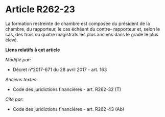 # Article R262-23

La formation restreinte de chambre est composée du président de la chambre, du rapporteur, le cas échéant du contre-
rapporteur et, selon le cas, des trois ou quatre magistrats les plus anciens dans le grade le plus élevé.

**Liens relatifs à cet article**

_Modifié par_:

  - Décret n°2017-671 du 28 avril 2017 - art. 163

_Anciens textes_:

  - Code des juridictions financières - art. R262-32 (T)

_Cité par_:

  - Code des juridictions financières - art. R262-43 (Ab)
